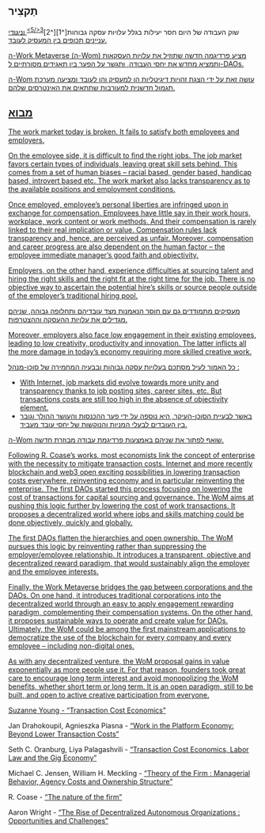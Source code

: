

## תַקצִיר

שוק העבודה של היום חסר יעילות בגלל עלויות עסקה גבוהות\[^1\]\[^2\]<sup id="fnref:3"><a href="#fn:3" class="footnote-ref">3</5></sup> וניגודי עניינים תכופים בין המעסיק לעובד.</p> 

<p spaces-before="0">
  ה-Work Metaverse (ה-Wom) מציע פרדיגמה חדשה שתוזיל את עלויות העסקאות ותמציא מחדש את יחסי העבודה, ותגשר על הפער בין תאגידים מסורתיים ל-DAOs.
</p>

<p spaces-before="0">
  ה-Wom עושה זאת על ידי הצגת זהויות דיגיטליות הן למעסיק והן לעובד ומציעה מערכת תגמול חדשנית למעורבות שתתאים את האינטרסים שלהם.
</p>

<h2 spaces-before="0">
  מבוא
</h2>

<p spaces-before="0">
  The work market today is broken. It fails to satisfy both employees and employers.
</p>

<p spaces-before="0">
  On the employee side, it is difficult to find the right jobs. The job market favors certain types of individuals, leaving great skill sets behind. This comes from a set of human biases – racial based, gender based, handicap based, introvert based etc. The work market also lacks transparency as to the available positions and employment conditions.
</p>

<p spaces-before="0">
  Once employed, employee’s personal liberties are infringed upon in exchange for compensation. Employees have little say in their work hours, workplace, work content or work methods. And their compensation is rarely linked to their real implication or value. Compensation rules lack transparency and, hence, are perceived as unfair. Moreover, compensation and career progress are also dependent on the human factor – the employee immediate manager’s good faith and objectivity.
</p>

<p spaces-before="0">
  Employers, on the other hand, experience difficulties at sourcing talent and hiring the right skills and the right fit at the right time for the job. There is no objective way to ascertain the potential hire’s skills or source people outside of the employer’s traditional hiring pool.
</p>

<p spaces-before="0">
  מעסיקים מתמודדים גם עם חוסר הנאמנות מצד עובדיהם ותחלופה גבוהה, שניהם מגדילים את עלויות ההעסקה וההצטרפות.
</p>

<p spaces-before="0">
  Moreover, employers also face low engagement in their existing employees, leading to low creativity, productivity and innovation. The latter inflicts all the more damage in today’s economy requiring more skilled creative work.
</p>

<p spaces-before="0">
  כל האמור לעיל מסתכם בעלויות עסקה גבוהות ובבעיה המחמירה של סוכן-מנהל<fnref target="4" /> :
</p>

<ul>
  <li>
    With Internet, job markets did evolve towards more unity and transparency thanks to job posting sites, career sites, etc. But transactions costs are still too high in the absence of objectivity element.
  </li>
  <li>
    באשר לבעיית הסוכן-העיקר, היא נוספה על ידי פער ההכנסות והעושר ההולך וגובר בין העובדים לבעלי המניות והנוקשות של יחסי עובד מעביד.
  </li>
</ul>

<p spaces-before="0">
  ה-Wom שואף לפתור את שניהם באמצעות פרדיגמת עבודה מבוזרת חדשה.
</p>

<p spaces-before="0">
  Following R. Coase’s works<fnref target="5" />, most economists link the concept of enterprise with the necessity to mitigate transaction costs. Internet and more recently blockchain and web3 open exciting possibilities in lowering transaction costs everywhere, reinventing economy and in particular reinventing the enterprise. The first DAOs<fnref target="6" /> started this process focusing on lowering the cost of transactions for capital sourcing and governance. The WoM aims at pushing this logic further by lowering the cost of work transactions. It proposes a decentralized world where jobs and skills matching could be done objectively, quickly and globally.
</p>

<p spaces-before="0">
  The first DAOs flatten the hierarchies and open ownership. The WoM pursues this logic by reinventing rather than suppressing the employer/employee relationship. It introduces a transparent, objective and decentralized reward paradigm, that would sustainably align the employer and the employee interests.
</p>

<p spaces-before="0">
  Finally, the Work Metaverse bridges the gap between corporations and the DAOs. On one hand, it introduces traditional corporations into the decentralized world through an easy to apply engagement rewarding paradigm, complementing their compensation systems. On the other hand, it proposes sustainable ways to operate and create value for DAOs. Ultimately, the WoM could be among the first mainstream applications to democratize the use of the blockchain for every company and every employee – including non-digital ones.
</p>

<p spaces-before="0">
  As with any decentralized venture, the WoM proposal gains in value exponentially as more people use it. For that reason, founders took great care to encourage long term interest and avoid monopolizing the WoM benefits, whether short term or long term. It is an open paradigm, still to be built, and open to active creative participation from everyone.
</p>

<footnotes>
  <fn name="1" spaces-before="0">
    <p spaces-before="0">
      Suzanne Young - <a href="https://www.academia.edu/24703426/Transaction_Cost_Economics">“Transaction Cost Economics”</a>
    </p>
  </fn>
  
  <fn name="2" spaces-before="0">
    <p spaces-before="0">
      Jan Drahokoupil, Agnieszka Piasna - <a href="https://www.intereconomics.eu/contents/year/2017/number/6/article/work-in-the-platform-economy-beyond-lower-transaction-costs.html">“Work in the Platform Economy: Beyond Lower Transaction Costs”</a>
    </p>
  </fn>
  
  <fn name="3" spaces-before="0">
    <p spaces-before="0">
      Seth C. Oranburg, Liya Palagashvili - <a href="https://dsc.duq.edu/cgi/viewcontent.cgi?article=1115&context=law-faculty-scholarship">“Transaction Cost Economics, Labor Law and the Gig Economy”</a>
    </p>
  </fn>
  
  <fn name="4" spaces-before="0">
    <p spaces-before="0">
      Michael C. Jensen, William H. Meckling - <a href="https://www.sfu.ca/~wainwrig/Econ400/jensen-meckling.pdf">“Theory of the Firm : Managerial Behavior, Agency Costs and Ownership Structure”</a>
    </p>
  </fn>
  
  <fn name="5" spaces-before="0">
    <p spaces-before="0">
      R. Coase - <a href="http://econdse.org/wp-content/uploads/2014/09/firm-coase.pdf">“The nature of the firm”</a>
    </p>
  </fn>
  
  <fn name="6" spaces-before="0">
    <p spaces-before="0">
      Aaron Wright - <a href="https://stanford-jblp.pubpub.org/pub/rise-of-daos/release/1">“The Rise of Decentralized Autonomous Organizations : Opportunities and Challenges”</a>
    </p>
  </fn>
</footnotes>

